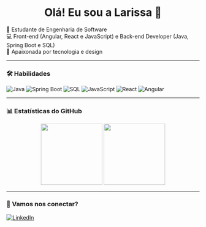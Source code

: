 <h1 align="center">Olá! Eu sou a Larissa 👋</h1>

🌱 Estudante de Engenharia de Software  
💻 Front-end (Angular, React e JavaScript) e Back-end Developer (Java, Spring Boot e SQL)  
🚀 Apaixonada por tecnologia e design  

---

### 🛠️ Habilidades

![Java](https://img.shields.io/badge/Java-ED8B00?style=for-the-badge&logo=java&logoColor=white)
![Spring Boot](https://img.shields.io/badge/Spring_Boot-6DB33F?style=for-the-badge&logo=spring-boot&logoColor=white)
![SQL](https://img.shields.io/badge/SQL-00758F?style=for-the-badge&logo=postgresql&logoColor=white)
![JavaScript](https://img.shields.io/badge/JavaScript-F7DF1E?style=for-the-badge&logo=javascript&logoColor=black)
![React](https://img.shields.io/badge/React-20232A?style=for-the-badge&logo=react&logoColor=61DAFB)
![Angular](https://img.shields.io/badge/Angular-DD0031?style=for-the-badge&logo=angular&logoColor=white)

---

### 📊 Estatísticas do GitHub

<div align="center">
  <img height="160em" src="https://github-readme-stats.vercel.app/api?username=LariLais&show_icons=true&theme=radical" />
  <img height="160em" src="https://github-readme-stats.vercel.app/api/top-langs/?username=LariLais&layout=compact&theme=radical" />
</div>

---

### 💼 Vamos nos conectar?

[![LinkedIn](https://img.shields.io/badge/-LinkedIn-blue?style=for-the-badge&logo=linkedin&logoColor=white)](https://www.linkedin.com/in/larissa-de-souza-070295202/)

